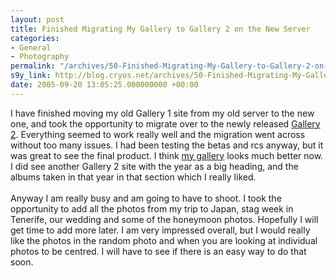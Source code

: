 ```yaml
---
layout: post
title: Finished Migrating My Gallery to Gallery 2 on the New Server
categories:
- General
- Photography
permalink: "/archives/50-Finished-Migrating-My-Gallery-to-Gallery-2-on-the-New-Server.html"
s9y_link: http://blog.cryos.net/archives/50-Finished-Migrating-My-Gallery-to-Gallery-2-on-the-New-Server.html
date: 2005-09-20 13:05:25.000000000 +00:00
---
```

I have finished moving my old Gallery 1 site from my old server to the new one, and took the opportunity to migrate over to the newly released <a href="http://gallery.menalto.com/">Gallery 2</a>. Everything seemed to work really well and the migration went across without too many issues. I had been testing the betas and rcs anyway, but it was great to see the final product. I think <a href="http://gallery.cryos.net/">my gallery</a> looks much better now. I did see another Gallery 2 site with the year as a big heading, and the albums taken in that year in that section which I really liked.<br />
<br />
Anyway I am really busy and am going to have to shoot. I took the opportunity to add all the photos from my trip to Japan, stag week in Tenerife, our wedding and some of the honeymoon photos. Hopefully I will get time to add more later. I am very impressed overall, but I would really like the photos in the random photo and when you are looking at individual photos to be centred. I will have to see if there is an easy way to do that soon.
